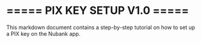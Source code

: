 # ===== PIX KEY SETUP V1.0 =====
This markdown document contains a step-by-step tutorial on how to set up a PIX key on the Nubank app.
